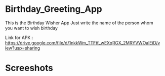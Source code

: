 # Birthday_Greeting_App
This is the Birthday Wisher App
Just write the name of the person whom you want to wish birthday 

Link for APK : https://drive.google.com/file/d/1nkkWm_TTFtf_wEXqRGX_2MRYVWOalEiD/view?usp=sharing

# Screeshots

